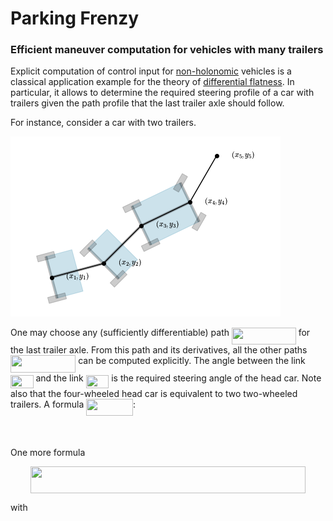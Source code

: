 # Parking Frenzy

### Efficient maneuver computation for vehicles with many trailers

Explicit computation of control input for [non-holonomic](https://en.wikipedia.org/wiki/Nonholonomic_system) vehicles is a classical application example for the theory of [differential flatness](https://en.wikipedia.org/wiki/Flatness_(systems_theory)). In particular, it allows to determine the required steering profile of a car with trailers given the path profile that the last trailer axle should follow.

For instance, consider a car with two trailers. 

![](figures/train.png)

One may choose any (sufficiently differentiable) path <img src="svgs/f53eb0f7b75281603756896a69b3018d.svg?invert_in_darkmode" align=middle width=102.81019979999998pt height=27.6567522pt/> for the last trailer axle. From this path and its derivatives, all the other paths <img src="svgs/d7b553287fe0cae527f49076dde18b0c.svg?invert_in_darkmode" align=middle width=104.23716764999998pt height=27.6567522pt/> can be computed explicitly. The angle between the link <img src="svgs/171c56ba54530ae6055635392861c1d4.svg?invert_in_darkmode" align=middle width=36.52961069999999pt height=21.18721440000001pt/> and the link <img src="svgs/cbcb6907e71e1bbd11e61abdc726c05b.svg?invert_in_darkmode" align=middle width=36.52961069999999pt height=21.18721440000001pt/> is the required steering angle of the head car. Note also that the four-wheeled head car is equivalent to two two-wheeled trailers.
A formula <img src="svgs/d84b338ca0dd14e21e57e895b5b0f171.svg?invert_in_darkmode" align=middle width=74.82477254999999pt height=26.76175259999998pt/>:
<p align="center"><img src="svgs/96c64c9a5b380d17c4ab64ed4c070a84.svg?invert_in_darkmode" align=middle width=74.85723795pt height=16.438356pt/></p>

One more formula

<p align="center"><img src="svgs/5181a57f817b897366c0059ed957f3c2.svg?invert_in_darkmode" align=middle width=440.5529864999999pt height=42.4111644pt/></p>

with

<p align="center"><img src="svgs/9a0100796489988e70fec2547432a130.svg?invert_in_darkmode" align=middle width=200.77081694999998pt height=17.2895712pt/></p>


